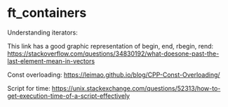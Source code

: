 # ft_containers

Understanding iterators:

This link has a good graphic representation of begin, end, rbegin, rend:            https://stackoverflow.com/questions/34830192/what-doesone-past-the-last-element-mean-in-vectors


Const overloading:
https://leimao.github.io/blog/CPP-Const-Overloading/

Script for time:
https://unix.stackexchange.com/questions/52313/how-to-get-execution-time-of-a-script-effectively
